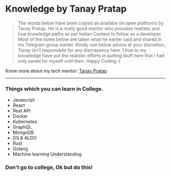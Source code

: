 # Knowledge by Tanay Pratap

>The words below have been copied as availabe on open platforms by Tanay Pratap. He is a really good mentor who provides realistic and true knowledge paths as per Indian Context to follow as a developer. Most of the notes below are taken what he earlier said and shared in his Telegram group earlier.
 Kindly use below advice at your discretion, Tanay isn't responsbile for any discrepancy here. I true to my knowledge have put the realistic efforts in putting stuff here that I had only saved for myself until then. Happy Coding :)

Know more about my tech mentor: [Tanay Pratap](https://tanaypratap.com)

---

### Things which you can learn in College.
* Javascript
* React
* Rest API
* Docker
* Kubernetes
* GraphQL
* MongoDB
* DS & ALGO
* Rust
* Golang
* Machine learning Understanding


### Don't go to college, Ok but do this!

